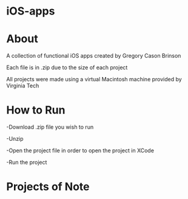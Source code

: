 # iOS-apps

# About
A collection of functional iOS apps created by Gregory Cason Brinson

Each file is in .zip due to the size of each project

All projects were made using a virtual Macintosh machine provided by Virginia Tech


# How to Run
-Download .zip file you wish to run

-Unzip

-Open the project file in order to open the project in XCode

-Run the project


# Projects of Note




